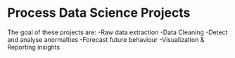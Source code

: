 # Process Data Science Projects

The goal of these projects are:
-Raw data extraction
-Data Cleaning
-Detect and analyse anormalties 
-Forecast future behaviour 
-Visualization & Reporting insights
